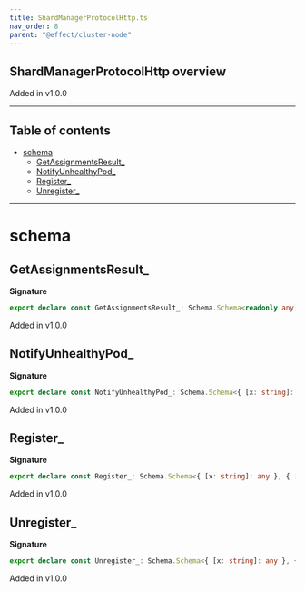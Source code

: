 ```yaml
---
title: ShardManagerProtocolHttp.ts
nav_order: 8
parent: "@effect/cluster-node"
---
```


## ShardManagerProtocolHttp overview

Added in v1.0.0

---

<h2 class="text-delta">Table of contents</h2>

- [schema](#schema)
  - [GetAssignmentsResult\_](#getassignmentsresult_)
  - [NotifyUnhealthyPod\_](#notifyunhealthypod_)
  - [Register\_](#register_)
  - [Unregister\_](#unregister_)

---

# schema

## GetAssignmentsResult\_

**Signature**

```ts
export declare const GetAssignmentsResult_: Schema.Schema<readonly any[], readonly any[]>
```

Added in v1.0.0

## NotifyUnhealthyPod\_

**Signature**

```ts
export declare const NotifyUnhealthyPod_: Schema.Schema<{ [x: string]: any }, { [x: string]: any }>
```

Added in v1.0.0

## Register\_

**Signature**

```ts
export declare const Register_: Schema.Schema<{ [x: string]: any }, { [x: string]: any }>
```

Added in v1.0.0

## Unregister\_

**Signature**

```ts
export declare const Unregister_: Schema.Schema<{ [x: string]: any }, { [x: string]: any }>
```

Added in v1.0.0
